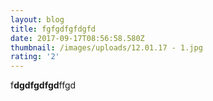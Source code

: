 ```yaml
---
layout: blog
title: fgfgdfgfdgfd
date: 2017-09-17T08:56:58.580Z
thumbnail: /images/uploads/12.01.17 - 1.jpg
rating: '2'
---
```

f**dgdfgdfgd**ffgd
